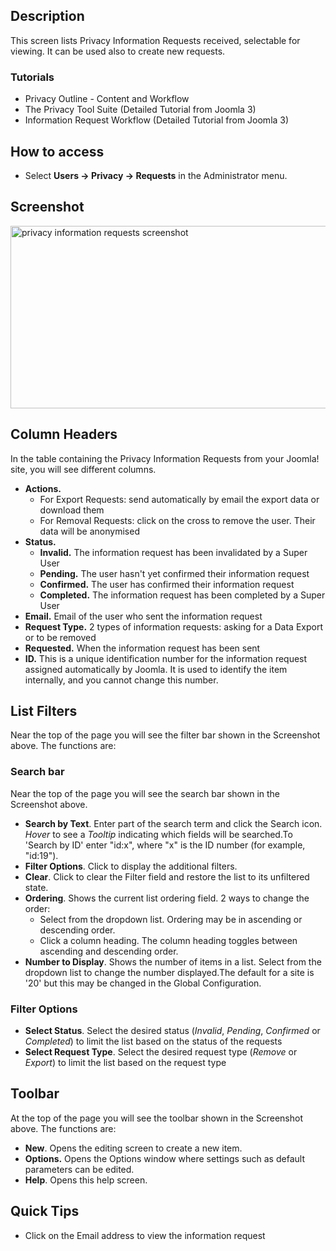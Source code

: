<!-- Filename: Help4.x:Privacy:_Information_Requests / Display title: Privacy: Information Requests -->

## Description

This screen lists Privacy Information Requests received, selectable for
viewing. It can be used also to create new requests.

### Tutorials

- Privacy Outline - Content and
  Workflow
- The Privacy Tool
  Suite
  (Detailed Tutorial from Joomla 3)
- Information Request
  Workflow
  (Detailed Tutorial from Joomla 3)

## How to access

- Select **Users → Privacy → Requests** in the Administrator menu.

## Screenshot

<img
src="https://docs.joomla.org/images/e/e7/Help-4x-component-privacy-information-requests-en.png"
decoding="async" data-file-width="800" data-file-height="292"
width="800" height="292"
alt="privacy information requests screenshot" />

## Column Headers

In the table containing the Privacy Information Requests from your
Joomla! site, you will see different columns.

- **Actions.**
  - For Export Requests: send automatically by email the export data or
    download them
  - For Removal Requests: click on the cross to remove the user. Their
    data will be anonymised
- **Status.**
  - **Invalid.** The information request has been invalidated by a Super
    User
  - **Pending.** The user hasn't yet confirmed their information request
  - **Confirmed.** The user has confirmed their information request
  - **Completed.** The information request has been completed by a Super
    User
- **Email.** Email of the user who sent the information request
- **Request Type.** 2 types of information requests: asking for a Data
  Export or to be removed
- **Requested.** When the information request has been sent
- **ID.** This is a unique identification number for the information
  request assigned automatically by Joomla. It is used to identify the
  item internally, and you cannot change this number.

## List Filters

Near the top of the page you will see the filter bar shown in the
Screenshot above. The functions are:

### Search bar

Near the top of the page you will see the search bar
shown in the Screenshot above.

- **Search by Text**. Enter part of the search term and click the Search
  icon. *Hover* to see a *Tooltip* indicating which fields will be
  searched.To 'Search by ID' enter "id:x", where "x" is the ID number
  (for example, "id:19").
- **Filter Options**. Click to display the additional filters.
- **Clear**. Click to clear the Filter field and restore the list to its
  unfiltered state.
- **Ordering**. Shows the current list ordering field. 2 ways to change
  the order:
  - Select from the dropdown list. Ordering may be in ascending or
    descending order.
  - Click a column heading. The column heading toggles between ascending
    and descending order.
- **Number to Display**. Shows the number of items in a list. Select
  from the dropdown list to change the number displayed.The default for
  a site is '20' but this may be changed in the Global Configuration.

### Filter Options

- **Select Status**. Select the desired status (*Invalid*, *Pending*,
  *Confirmed* or *Completed*) to limit the list based on the status of
  the requests
- **Select Request Type**. Select the desired request type (*Remove* or
  *Export*) to limit the list based on the request type

## Toolbar

At the top of the page you will see the toolbar shown in the
Screenshot above. The functions are:

- **New**. Opens the editing screen to create a new item.
- **Options.** Opens the Options window where settings such as default
  parameters can be edited.
- **Help**. Opens this help screen.

## Quick Tips

- Click on the Email address to view the information request

